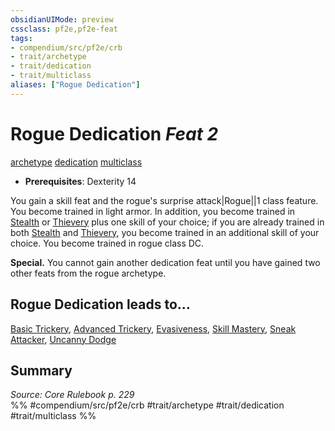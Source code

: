 ```yaml
---
obsidianUIMode: preview
cssclass: pf2e,pf2e-feat
tags:
- compendium/src/pf2e/crb
- trait/archetype
- trait/dedication
- trait/multiclass
aliases: ["Rogue Dedication"]
---
```

# Rogue Dedication  *Feat 2*  
[archetype](archetype.md "Archetype Feat Trait")  [dedication](dedication.md "Dedication Feat Trait")  [multiclass](multiclass.md "Multiclass Feat Trait")  

- **Prerequisites**: Dexterity 14

You gain a skill feat and the rogue's surprise attack|Rogue||1 class feature. You become trained in light armor. In addition, you become trained in [Stealth](skills.md#Stealth) or [Thievery](skills.md#Thievery) plus one skill of your choice; if you are already trained in both [Stealth](skills.md#Stealth) and [Thievery](skills.md#Thievery), you become trained in an additional skill of your choice. You become trained in rogue class DC.

**Special.** You cannot gain another dedication feat until you have gained two other feats from the rogue archetype.

## Rogue Dedication leads to...

[Basic Trickery](basic-trickery.md), [Advanced Trickery](advanced-trickery.md), [Evasiveness](evasiveness.md), [Skill Mastery](skill-mastery.md), [Sneak Attacker](sneak-attacker.md), [Uncanny Dodge](uncanny-dodge.md)

## Summary

*Source: Core Rulebook p. 229*  
%% #compendium/src/pf2e/crb #trait/archetype #trait/dedication #trait/multiclass %%